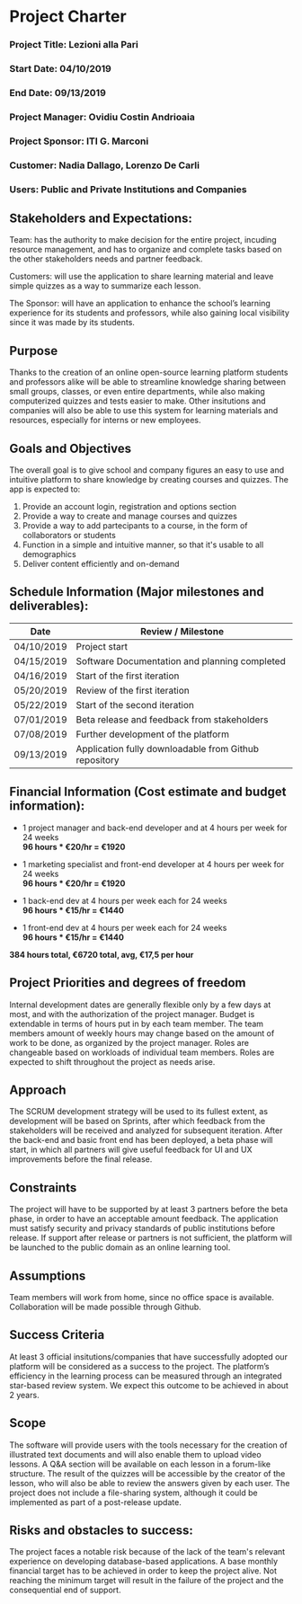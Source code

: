 # Project Charter

### Project Title: Lezioni alla Pari
### Start Date: 04/10/2019
### End Date: 09/13/2019
### Project Manager: Ovidiu Costin Andrioaia
### Project Sponsor: ITI G. Marconi
### Customer: Nadia Dallago, Lorenzo De Carli 
### Users: Public and Private Institutions and Companies

## Stakeholders and Expectations: 

Team: has the authority to make decision for the entire project, incuding resource management, and has to organize and complete tasks based on the other stakeholders needs and partner feedback.

Customers: will use the application to share learning material and leave simple quizzes as a way to summarize each lesson.

The Sponsor: will have an application to enhance the school’s learning experience for its students and professors, while also gaining local visibility since it was made by its students.

## Purpose

Thanks to the creation of an online open-source learning platform students and professors alike will be able to streamline knowledge sharing between small groups, classes, or even entire departments, while also making computerized quizzes and tests easier to make. Other insitutions and companies will also be able to use this system for learning materials and resources, especially for interns or new employees.

## Goals and Objectives

The overall goal is to give school and company figures an easy to use and intuitive platform to share knowledge by creating courses and quizzes. The app is expected to:

1. Provide an account login, registration and options section
2. Provide a way to create and manage courses and quizzes
3. Provide a way to add partecipants to a course, in the form of collaborators or students
4. Function in a simple and intuitive manner, so that it's usable to all demographics
5. Deliver content efficiently and on-demand

## Schedule Information (Major milestones and deliverables):

| Date | Review / Milestone |
| ---- | ------------------ |
| 04/10/2019 | Project start |
| 04/15/2019 | Software Documentation and planning completed |
| 04/16/2019 | Start of the first iteration |
| 05/20/2019 | Review of the first iteration |
| 05/22/2019 | Start of the second iteration |
| 07/01/2019 | Beta release and feedback from stakeholders |
| 07/08/2019 | Further development of the platform |
| 09/13/2019 | Application fully downloadable from Github repository | 

## Financial Information (Cost estimate and budget information): 

- 1 project manager and back-end developer and at 4 hours per week for 24 weeks  
**96 hours * €20/hr = €1920**

- 1 marketing specialist and front-end developer at 4 hours per week for 24 weeks  
**96 hours * €20/hr = €1920**

- 1 back-end dev at 4 hours per week each for 24 weeks  
**96 hours * €15/hr = €1440**

- 1 front-end dev at 4 hours per week each for 24 weeks  
**96 hours * €15/hr = €1440**

**384 hours total, €6720 total, avg, €17,5 per hour**

## Project Priorities and degrees of freedom

Internal development dates are generally flexible only by a few days at most, and with the authorization of the project manager.  Budget is extendable in terms of hours put in by each team member. The team members amount of weekly hours may change based on the amount of work to be done, as organized by the project manager. Roles are changeable based on workloads of individual team members. Roles are expected to shift throughout the project as needs arise.

## Approach 

The SCRUM development strategy will be used to its fullest extent, as development will be based on Sprints, after which feedback from the stakeholders will be received and analyzed for subsequent iteration. After the back-end and basic front end has been deployed, a beta phase will start, in which all partners will give useful feedback for UI and UX improvements before the final release.

## Constraints

The project will have to be supported by at least 3 partners before the beta phase, in order to have an acceptable amount feedback. The application must satisfy security and privacy standards of public institutions before release. If support after release or partners is not sufficient, the platform will be launched to the public domain as an online learning tool.

## Assumptions 

 Team members will work from home, since no office space is available. Collaboration will be made possible through Github.  

## Success Criteria

At least 3 official insitutions/companies that have successfully adopted our platform will be considered as a success to the project. The platform’s efficiency in the learning process can be measured through an integrated star-based review system. We expect this outcome to be achieved in about 2 years.

## Scope

The software will provide users with the tools necessary for the creation of illustrated text documents and will also enable them to upload video lessons. A Q&A section will be available on each lesson in a forum-like structure. The result of the quizzes will be accessible by the creator of the lesson, who will also be able to review the answers given by each user. The project does not include a file-sharing system, although it could be implemented as part of a post-release update.

## Risks and obstacles to success:  

The project faces a notable risk because of the lack of the team's relevant experience on developing database-based applications. A base monthly financial target has to be achieved in order to keep the project alive. Not reaching the minimum target will result in the failure of the project and the consequential end of support.
